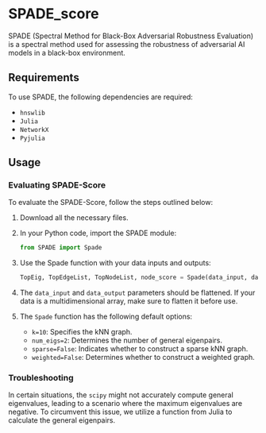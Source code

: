 # SPADE_score

SPADE (Spectral Method for Black-Box Adversarial Robustness Evaluation) is a spectral method used for assessing the robustness of adversarial AI models in a black-box environment.

## Requirements
To use SPADE, the following dependencies are required:
- `hnswlib`
- `Julia`
- `NetworkX`
- `Pyjulia`

## Usage
### Evaluating SPADE-Score

To evaluate the SPADE-Score, follow the steps outlined below:

1. Download all the necessary files.

2. In your Python code, import the SPADE module:

    ```python
    from SPADE import Spade
    ```

3. Use the Spade function with your data inputs and outputs:

    ```python
    TopEig, TopEdgeList, TopNodeList, node_score = Spade(data_input, data_output)
    ```

4. The `data_input` and `data_output` parameters should be flattened. If your data is a multidimensional array, make sure to flatten it before use.

5. The `Spade` function has the following default options:
   - `k=10`: Specifies the kNN graph.
   - `num_eigs=2`: Determines the number of general eigenpairs.
   - `sparse=False`: Indicates whether to construct a sparse kNN graph.
   - `weighted=False`: Determines whether to construct a weighted graph.

### Troubleshooting
In certain situations, the `scipy` might not accurately compute general eigenvalues, leading to a scenario where the maximum eigenvalues are negative. To circumvent this issue, we utilize a function from Julia to calculate the general eigenpairs.



